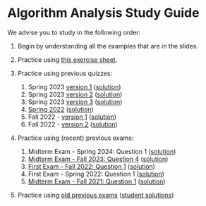 # Algorithm Analysis Study Guide

We advise you to study in the following order:

1. Begin by understanding all the examples that are in the slides.

2. Practice using  [this exercise sheet](https://drive.google.com/file/d/13y1PejyoEpSdo5xig_6Pmy9lClzZpfBu).

3. Practice using previous quizzes:
   1.  Spring 2023 [version 1](https://drive.google.com/file/d/15KJRlGxRWHOZtGiXPAuvhYFbnvDbG9Lg/view?usp=share_link) ([solution](https://drive.google.com/file/d/1d-7KF36tC0--v9uXJL3Z8exTb2hylnwi/view?usp=share_link))
   2.  Spring 2023 [version 2](https://drive.google.com/file/d/1GqrOIUzCFKiLfSmxhxOaZWy8F7DV5Gnv/view?usp=share_link) ([solution](https://drive.google.com/file/d/1KjnxMsh_srmJ2uewSbaEO1dF9DxqUEST/view?usp=share_link))
   3.  Spring 2023 [version 3](https://drive.google.com/file/d/1hTrWPT-yTUpzOsLdYCqze48ANMASggBC/view?usp=share_link) ([solution](https://drive.google.com/file/d/1VGoGhKxJRs6gDwiuz7e0_3VtUOj8G98R/view?usp=share_link))
   4.  [Spring 2022](https://drive.google.com/file/d/1GM1v2eFKnOmzaXQCNL968Zk-ku6B5Vjk/view?usp=share_link) ([solution](https://drive.google.com/file/d/1qBTcIUQmuqfRNnEq6uMUwDQGvdfVuno6/view?usp=share_link))
   5.    Fall 2022 - [version 1](https://drive.google.com/file/d/14rF4Ja6LeNZg_vgWpnZ30KN852PIBEX5/view?usp=share_link) ([solution](https://drive.google.com/file/d/1WD4ZacXnSZYIoc5jkKE_OQPstLt_QaLK/view?usp=share_link))
    4.  Fall 2022 - [version 2](https://drive.google.com/file/d/1xRFps2EfcCu3MvXYEy96Su1ArUvCf9sA/view?usp=share_link) ([solution](https://drive.google.com/file/d/1-iu5Qf7H4Ak5_v9F4OaoTuQNfMqC1xpz/view?usp=share_link))

4. Practice using (recent) previous exams:
   1. Midterm Exam - Spring 2024: Question 1 ([solution](https://drive.google.com/file/d/1vpR-ErE-rOogbdpeoj2gxU0xqG5B2XXE/view?usp=sharing))
   2. [Midterm Exam - Fall 2023: Question 4](https://drive.google.com/file/d/1ZDBgEq_-6c9EE40-BJ28IVPCliq64qQ5/view?usp=sharing) ([solution](https://drive.google.com/file/d/1KQOtgiGkMRCtZ1UREmBnkSfM-7TsYXEb/view?usp=drive_link))
   3. [First Exam - Fall 2022: Question 1](https://drive.google.com/file/d/1nJui0DRtQ-2B6baLzgz5yASaCvtnL9eT/view?usp=share_link) ([solution](https://drive.google.com/file/d/14YsAGziZOqFDc40crCYj0pAkfAUY9wMb/view?usp=share_link))
    4.  First Exam - Spring 2022: Question 1 ([solution](https://drive.google.com/file/d/1-f3Cn9s9qJGn0LVN4a268UyDiBexRouo/view?usp=share_link))
    5.  [Midterm Exam - Fall 2021: Question 1](https://drive.google.com/file/d/1dAMSwZIaUHxgv95D3pNuzg9Qh0bcr_UY/view?usp=share_link) ([solution](https://drive.google.com/file/d/1JJMzZyC2iNYfi3XsEUYSThoFLZ-pvitw/view?usp=share_link))

6. Practice using [old previous exams](https://docs.google.com/document/d/1Eln96RuMHlePVwB3BgCIuSqlLDhR6-mvYqqlHxKpGcU/edit) ([student solutions](https://drive.google.com/drive/folders/1AZDzDTIBJIAKXb6o5SgMXMBceJcVp0gd))

